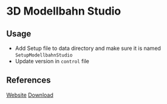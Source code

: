 # 3D Modellbahn Studio

## Usage

- Add Setup file to data directory and make sure it is named `SetupModellbahnStudio`
- Update version in `control` file

## References

[Website](https://www.3d-modellbahn.de/)
[Download](https://www.3d-modellbahn.de/files/client/SetupModellbahnStudio.exe)
